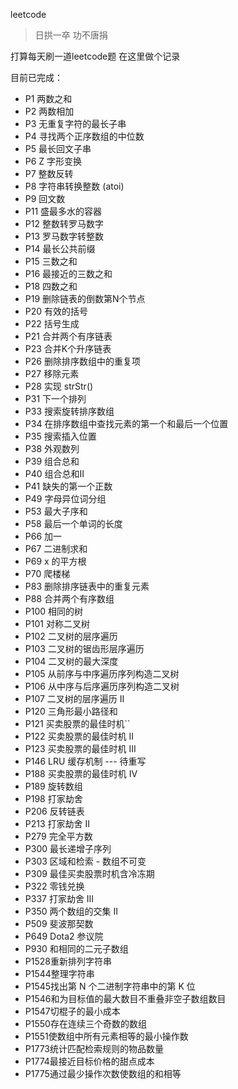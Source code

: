 leetcode

> 日拱一卒 功不唐捐

打算每天刷一道leetcode题 在这里做个记录

目前已完成：

* P1   两数之和
* P2   两数相加
* P3   无重复字符的最长子串
* P4   寻找两个正序数组的中位数
* P5   最长回文子串
* P6   Z 字形变换
* P7   整数反转
* P8   字符串转换整数 (atoi)
* P9   回文数
* P11  盛最多水的容器
* P12  整数转罗马数字
* P13  罗马数字转整数
* P14  最长公共前缀
* P15  三数之和
* P16  最接近的三数之和
* P18  四数之和
* P19  删除链表的倒数第N个节点
* P20  有效的括号
* P22  括号生成
* P21  合并两个有序链表
* P23  合并K个升序链表  
* P26  删除排序数组中的重复项
* P27  移除元素
* P28  实现 strStr()
* P31  下一个排列
* P33  搜索旋转排序数组
* P34  在排序数组中查找元素的第一个和最后一个位置
* P35  搜索插入位置
* P38  外观数列
* P39  组合总和
* P40  组合总和II
* P41  缺失的第一个正数
* P49  字母异位词分组
* P53  最大子序和  
* P58  最后一个单词的长度  
* P66  加一
* P67  二进制求和
* P69  x 的平方根
* P70  爬楼梯 
* P83  删除排序链表中的重复元素
* P88  合并两个有序数组
* P100 相同的树
* P101 对称二叉树
* P102 二叉树的层序遍历
* P103 二叉树的锯齿形层序遍历
* P104 二叉树的最大深度
* P105 从前序与中序遍历序列构造二叉树
* P106 从中序与后序遍历序列构造二叉树
* P107 二叉树的层序遍历 II
* P120 三角形最小路径和
* P121 买卖股票的最佳时机``
* P122 买卖股票的最佳时机 II
* P123 买卖股票的最佳时机 III
* P146 LRU 缓存机制  --- 待重写
* P188 买卖股票的最佳时机 IV  
* P189 旋转数组
* P198 打家劫舍
* P206 反转链表
* P213 打家劫舍 II
* P279 完全平方数
* P300 最长递增子序列
* P303 区域和检索 - 数组不可变
* P309 最佳买卖股票时机含冷冻期
* P322 零钱兑换
* P337 打家劫舍 III
* P350 两个数组的交集 II
* P509 斐波那契数
* P649 Dota2 参议院
* P930 和相同的二元子数组  
* P1528重新排列字符串 
* P1544整理字符串 
* P1545找出第 N 个二进制字符串中的第 K 位
* P1546和为目标值的最大数目不重叠非空子数组数目 
* P1547切棍子的最小成本
* P1550存在连续三个奇数的数组 
* P1551使数组中所有元素相等的最小操作数  
* P1773统计匹配检索规则的物品数量
* P1774最接近目标价格的甜点成本
* P1775通过最少操作次数使数组的和相等
